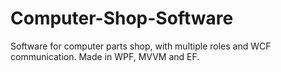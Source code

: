 # Computer-Shop-Software
Software for computer parts shop, with multiple roles and WCF  communication. Made in WPF, MVVM and EF.
